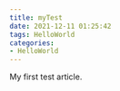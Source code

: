 ```yaml
---
title: myTest
date: 2021-12-11 01:25:42
tags: HelloWorld
categories:
- HelloWorld
---
```


My first test article.